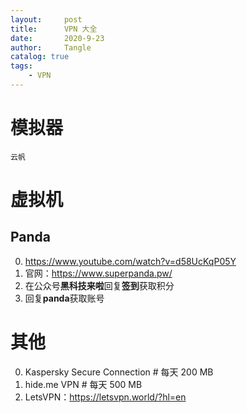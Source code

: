 ```yaml
---
layout:     post
title:      VPN 大全
date:       2020-9-23
author:     Tangle
catalog: true
tags:
    - VPN
---
```


# 模拟器

```
云帆
```

# 虚拟机

## Panda

0. <https://www.youtube.com/watch?v=d58UcKqP05Y> 
0. 官网：<https://www.superpanda.pw/>
0. 在公众号**黑科技来啦**回复**签到**获取积分
0. 回复**panda**获取账号

# 其他

0. Kaspersky Secure Connection             # 每天 200 MB
0. hide.me VPN                             # 每天 500 MB
0. LetsVPN：<https://letsvpn.world/?hl=en>
